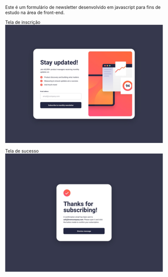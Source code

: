 Este é um formulário de newsletter desenvolvido em javascript para fins de estudo na área de front-end.

Tela de inscrição
<img src="./design/desktop-design.jpg" />

Tela de sucesso
<img src="./design/desktop-success.jpg" />